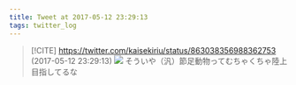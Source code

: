 ```yaml
---
title: Tweet at 2017-05-12 23:29:13
tags: twitter_log
---
```


> [!CITE] https://twitter.com/kaisekiriu/status/863038356988362753 (2017-05-12 23:29:13)
> ![](https://twitter.com/kaisekiriu/status/863038356988362753)
> そういや（汎）節足動物ってむちゃくちゃ陸上目指してるな
